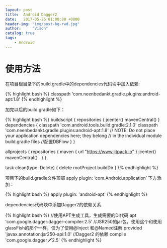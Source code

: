 ```yaml
---
layout: post
title:  Android Dagger2
date:   2017-05-26 01:08:00 +0800
header-img: "img/post-bg-rwd.jpg"
author:     "Vison"
catalog: true
tags:
    - Android
---
```



# 使用方法

在项目根目录下的build.gradle中的dependencies代码块中加入依赖:

{% highlight bash %}
classpath 'com.neenbedankt.gradle.plugins:android-apt:1.8'
{% endhighlight %}

加完以后的build.gradle如下：

{% highlight bash %}
buildscript {
    repositories {
        jcenter()
        mavenCentral()
    }
    dependencies {
        classpath 'com.android.tools.build:gradle:2.1.0'
        classpath 'com.neenbedankt.gradle.plugins:android-apt:1.8'
        // NOTE: Do not place your application dependencies here; they belong
        // in the individual module build.gradle files
        //配置DBFlow
    }
}

allprojects {
    repositories {
        maven { url "https://www.jitpack.io" }
        jcenter()
        mavenCentral(）
    }
}

task clean(type: Delete) {
    delete rootProject.buildDir
}
{% endhighlight %}

项目下的build.gradle文件顶部 apply plugin: ‘com.Android.application’ 下方添加：

{% highlight bash %}
apply plugin: 'android-apt'
{% endhighlight %}

dependencies代码块中添加Dagger2的依赖关系


{% highlight bash %}
//使用APT生成工具，生成需要的DI代码
apt 'com.google.dagger:dagger-compiler:2.5'
//JSR250的jar包，使用这个和使用glassFish的那个一样，仅为了使用@Inject 和@Named注解
provided 'javax.annotation:jsr250-api:1.0'
//Dagger2 的依赖
compile 'com.google.dagger:dagger:2.5'
{% endhighlight %}
